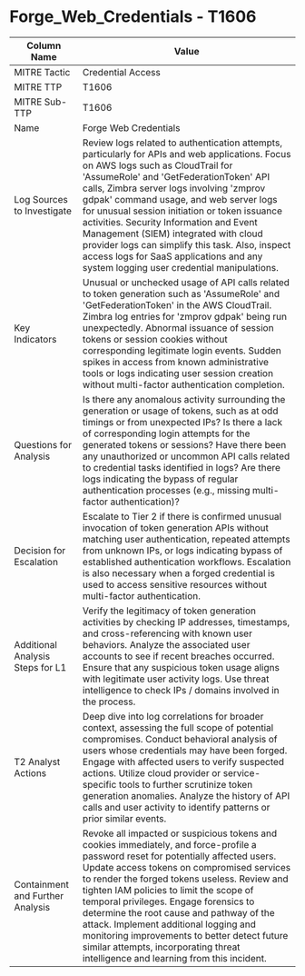 # Forge_Web_Credentials - T1606

| Column Name | Value |
|-------------|-------|
| MITRE Tactic | Credential Access |
| MITRE TTP | T1606 |
| MITRE Sub-TTP | T1606 |
| Name | Forge Web Credentials |
| Log Sources to Investigate | Review logs related to authentication attempts, particularly for APIs and web applications. Focus on AWS logs such as CloudTrail for 'AssumeRole' and 'GetFederationToken' API calls, Zimbra server logs involving 'zmprov gdpak' command usage, and web server logs for unusual session initiation or token issuance activities. Security Information and Event Management (SIEM) integrated with cloud provider logs can simplify this task. Also, inspect access logs for SaaS applications and any system logging user credential manipulations. |
| Key Indicators | Unusual or unchecked usage of API calls related to token generation such as 'AssumeRole' and 'GetFederationToken' in the AWS CloudTrail. Zimbra log entries for 'zmprov gdpak' being run unexpectedly. Abnormal issuance of session tokens or session cookies without corresponding legitimate login events. Sudden spikes in access from known administrative tools or logs indicating user session creation without multi-factor authentication completion. |
| Questions for Analysis | Is there any anomalous activity surrounding the generation or usage of tokens, such as at odd timings or from unexpected IPs? Is there a lack of corresponding login attempts for the generated tokens or sessions? Have there been any unauthorized or uncommon API calls related to credential tasks identified in logs? Are there logs indicating the bypass of regular authentication processes (e.g., missing multi-factor authentication)? |
| Decision for Escalation | Escalate to Tier 2 if there is confirmed unusual invocation of token generation APIs without matching user authentication, repeated attempts from unknown IPs, or logs indicating bypass of established authentication workflows. Escalation is also necessary when a forged credential is used to access sensitive resources without multi-factor authentication. |
| Additional Analysis Steps for L1 | Verify the legitimacy of token generation activities by checking IP addresses, timestamps, and cross-referencing with known user behaviors. Analyze the associated user accounts to see if recent breaches occurred. Ensure that any suspicious token usage aligns with legitimate user activity logs. Use threat intelligence to check IPs / domains involved in the process. |
| T2 Analyst Actions | Deep dive into log correlations for broader context, assessing the full scope of potential compromises. Conduct behavioral analysis of users whose credentials may have been forged. Engage with affected users to verify suspected actions. Utilize cloud provider or service-specific tools to further scrutinize token generation anomalies. Analyze the history of API calls and user activity to identify patterns or prior similar events. |
| Containment and Further Analysis | Revoke all impacted or suspicious tokens and cookies immediately, and force-profile a password reset for potentially affected users. Update access tokens on compromised services to render the forged tokens useless. Review and tighten IAM policies to limit the scope of temporal privileges. Engage forensics to determine the root cause and pathway of the attack. Implement additional logging and monitoring improvements to better detect future similar attempts, incorporating threat intelligence and learning from this incident. |
